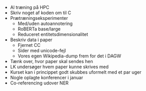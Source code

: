 - Al træning på HPC
- Skriv noget af koden om til C
- Prætræningseksperimenter
    - Med/uden autoannotering
    - RoBERTa base/large
    - Reduceret entitetsdimensionalitet
- Beskriv data i paper
    - Fjernet CC
    - Sider med unicode-fejl
    - Vores egen Wikipedia-dump frem for det i DAGW
- Tænk over, hvor paper skal sendes hen
- LK undersøger hvem paper kunne skrives med
- Kurset kan i princippet godt skubbes uformelt med et par uger
- Nogle oplagte konferencer i januar
- Co-referencing udover NER
